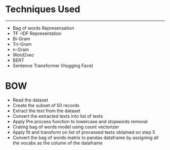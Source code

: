 # Techniques Used
------

- Bag of words Represensation
- TF -IDF Representation
- Bi-Gram
- Tri-Gram
- n-Gram
- Word2vec
- BERT
- Sentence Transformer (Hugging Face)


# BOW 
  - Read the dataset
  - Create the subset of 50 records
  - Extract the text from the dataset
  - Convert the extracted texts into list of texts
  - Apply Pre process function to lowercase and stopwords removal
  - Crating bag of words model using count vectorizer
  - Apply fit and transform on list of processed texts obtained on step 5
  - Convert the bag of words matrix to pandas dataframe by assigning all the vocabs as the column of the dataframe
